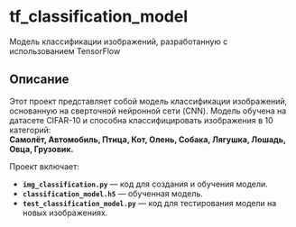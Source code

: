 # tf_classification_model

Модель классификации изображений, разработанную с использованием TensorFlow


## Описание

Этот проект представляет собой модель классификации изображений, основанную на сверточной нейронной сети (CNN). Модель обучена на датасете CIFAR-10 и способна классифицировать изображения в 10 категорий:  
**Самолёт, Автомобиль, Птица, Кот, Олень, Собака, Лягушка, Лошадь, Овца, Грузовик.**  

Проект включает:
- **`img_classification.py`** — код для создания и обучения модели.
- **`classification_model.h5`** — обученная модель.
- **`test_classification_model.py`** — код для тестирования модели на новых изображениях.

